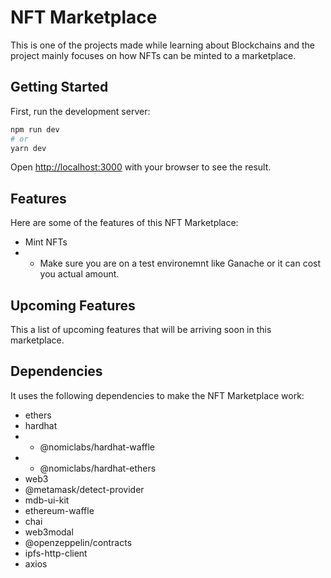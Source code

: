 # NFT Marketplace

This is one of the projects made while learning about Blockchains and the project mainly focuses on how NFTs can be minted to a marketplace.


## Getting Started

First, run the development server:

```bash
npm run dev
# or
yarn dev
```

Open [http://localhost:3000](http://localhost:3000) with your browser to see the result.

## Features
Here are some of the features of this NFT Marketplace:
- Mint NFTs
- - Make sure you are on a test environemnt like Ganache or it can cost you actual amount.

## Upcoming Features
This a list of upcoming features that will be arriving soon in this marketplace.


## Dependencies

It uses the following dependencies to make the NFT Marketplace work:
- ethers 
- hardhat 
- - @nomiclabs/hardhat-waffle 
- - @nomiclabs/hardhat-ethers 
- web3
- @metamask/detect-provider
- mdb-ui-kit
- ethereum-waffle 
- chai 
- web3modal 
- @openzeppelin/contracts 
- ipfs-http-client 
- axios
